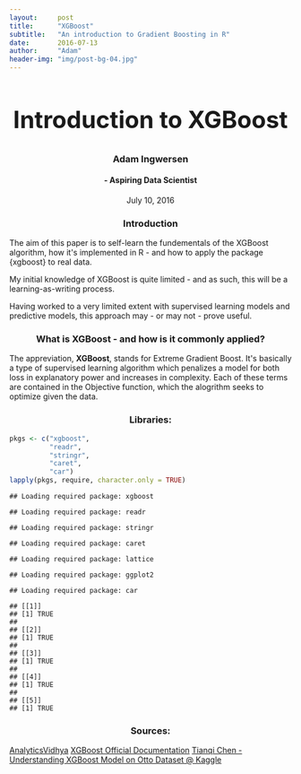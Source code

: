 ```yaml
---
layout:     post
title:      "XGBoost"
subtitle:   "An introduction to Gradient Boosting in R"
date:       2016-07-13
author:     "Adam"
header-img: "img/post-bg-04.jpg"
---
```


# <center><h2>Introduction to XGBoost</h2></center>
<center><h3>Adam Ingwersen</h3><h4> - Aspiring Data Scientist</h4></center>  
<center>July 10, 2016</center>  
<center><h3> Introduction </h3></center>
The aim of this paper is to self-learn the fundementals of the XGBoost algorithm, how it's implemented in R - and how to apply the package {xgboost} to real data. 

My initial knowledge of XGBoost is quite limited - and as such, this will be a learning-as-writing process. 

Having worked to a very limited extent with supervised learning models and predictive models, this approach may - or may not - prove useful.

<center><h3> What is XGBoost - and how is it commonly applied? </h3></center>

The appreviation, <b>XGBoost</b>, stands for Extreme Gradient Boost. It's basically a type of supervised learning algorithm which penalizes a model for both loss in explanatory power and increases in complexity. Each of these terms are contained in the Objective function, which the alogrithm seeks to optimize given the data. 

<center><h3> Libraries: </center></h3>

```r
pkgs <- c("xgboost",
          "readr",
          "stringr",
          "caret",
          "car")
lapply(pkgs, require, character.only = TRUE)
```

```
## Loading required package: xgboost
```

```
## Loading required package: readr
```

```
## Loading required package: stringr
```

```
## Loading required package: caret
```

```
## Loading required package: lattice
```

```
## Loading required package: ggplot2
```

```
## Loading required package: car
```

```
## [[1]]
## [1] TRUE
## 
## [[2]]
## [1] TRUE
## 
## [[3]]
## [1] TRUE
## 
## [[4]]
## [1] TRUE
## 
## [[5]]
## [1] TRUE
```


<center><h3> Sources: </center></h3>

[AnalyticsVidhya](http://www.analyticsvidhya.com/blog/2016/01/xgboost-algorithm-easy-steps/)
[XGBoost Official Documentation](http://xgboost.readthedocs.io/en/latest/model.html)
[Tianqi Chen - Understanding XGBoost Model on Otto Dataset @ Kaggle](https://www.kaggle.com/tqchen/otto-group-product-classification-challenge/understanding-xgboost-model-on-otto-data)
